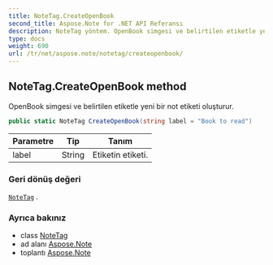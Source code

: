```yaml
---
title: NoteTag.CreateOpenBook
second_title: Aspose.Note for .NET API Referansı
description: NoteTag yöntem. OpenBook simgesi ve belirtilen etiketle yeni bir not etiketi oluşturur.
type: docs
weight: 690
url: /tr/net/aspose.note/notetag/createopenbook/
---
```

## NoteTag.CreateOpenBook method

OpenBook simgesi ve belirtilen etiketle yeni bir not etiketi oluşturur.

```csharp
public static NoteTag CreateOpenBook(string label = "Book to read")
```

| Parametre | Tip | Tanım |
| --- | --- | --- |
| label | String | Etiketin etiketi. |

### Geri dönüş değeri

[`NoteTag`](../) .

### Ayrıca bakınız

* class [NoteTag](../)
* ad alanı [Aspose.Note](../../notetag/)
* toplantı [Aspose.Note](../../../)


